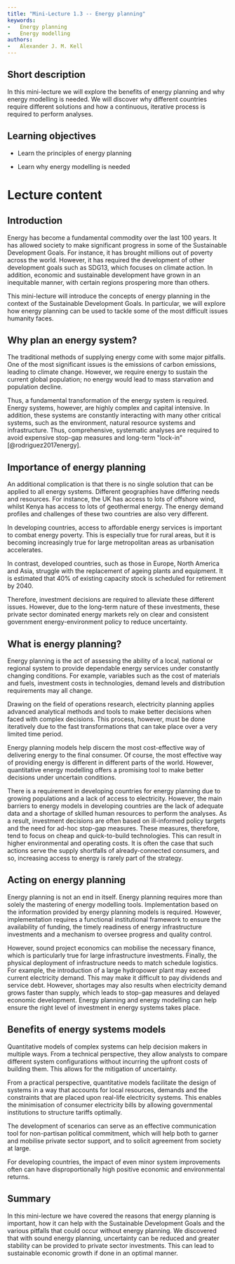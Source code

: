 ```yaml
---
title: "Mini-Lecture 1.3 -- Energy planning"
keywords:
-   Energy planning
-   Energy modelling
authors:
-   Alexander J. M. Kell
---
```


## Short description

In this mini-lecture we will explore the benefits of energy planning and why energy modelling is needed. We will discover why different countries require different solutions and how a continuous, iterative process is required to perform analyses. 

## Learning objectives

-   Learn the principles of energy planning

-   Learn why energy modelling is needed


# Lecture content

## Introduction

Energy has become a fundamental commodity over the last 100 years. It has allowed society to make significant progress in some of the Sustainable Development Goals. For instance, it has brought millions out of poverty across the world. However, it has required the development of other development goals such as SDG13, which focuses on climate action. In addition, economic and sustainable development have grown in an inequitable manner, with certain regions prospering more than others. 

This mini-lecture will introduce the concepts of energy planning in the context of the Sustainable Development Goals. In particular, we will explore how energy planning can be used to tackle some of the most difficult issues humanity faces.  

## Why plan an energy system?

The traditional methods of supplying energy come with some major pitfalls. One of the most significant issues is the emissions of carbon emissions, leading to climate change. However, we require energy to sustain the current global population; no energy would lead to mass starvation and population decline.

Thus, a fundamental transformation of the energy system is required. Energy systems, however, are highly complex and capital intensive. In addition, these systems are constantly interacting with many other critical systems, such as the environment, natural resource systems and infrastructure. Thus, comprehensive, systematic analyses are required to avoid expensive stop-gap measures and long-term "lock-in" [@rodriguez2017energy]. 

## Importance of energy planning

An additional complication is that there is no single solution that can be applied to all energy systems. Different geographies have differing needs and resources. For instance, the UK has access to lots of offshore wind, whilst Kenya has access to lots of geothermal energy. The energy demand profiles and challenges of these two countries are also very different. 

In developing countries, access to affordable energy services is important to combat energy poverty. This is especially true for rural areas, but it is becoming increasingly true for large metropolitan areas as urbanisation accelerates. 

In contrast, developed countries, such as those in Europe, North America and Asia, struggle with the replacement of ageing plants and equipment. It is estimated that 40% of existing capacity stock is scheduled for retirement by 2040.

Therefore, investment decisions are required to alleviate these different issues. However, due to the long-term nature of these investments, these private sector dominated energy markets rely on clear and consistent government energy-environment policy to reduce uncertainty.


## What is energy planning?

Energy planning is the act of assessing the ability of a local, national or regional system to provide dependable energy services under constantly changing conditions. For example, variables such as the cost of materials and fuels, investment costs in technologies, demand levels and distribution requirements may all change.

Drawing on the field of operations research, electricity planning applies advanced analytical methods and tools to make better decisions when faced with complex decisions. This process, however, must be done iteratively due to the fast transformations that can take place over a very limited time period. 

Energy planning models help discern the most cost-effective way of delivering energy to the final consumer. Of course, the most effective way of providing energy is different in different parts of the world. However, quantitative energy modelling offers a promising tool to make better decisions under uncertain conditions. 

There is a requirement in developing countries for energy planning
due to growing populations and a lack of access to electricity. However, the main barriers to energy models in developing countries are the lack of adequate data and a shortage of skilled human resources to perform the analyses. As a result, investment decisions are often based on ill-informed policy targets and the need for ad-hoc stop-gap measures. These measures, therefore, tend to focus on cheap and quick-to-build technologies. This can result in higher environmental and operating costs. It is often the case that such actions serve the supply shortfalls of already-connected consumers, and so, increasing access to energy is rarely part of the strategy.

## Acting on energy planning

Energy planning is not an end in itself. Energy planning requires more than solely the mastering of energy modelling tools. Implementation based on the information provided by energy planning models is required. However, implementation requires a functional institutional framework to ensure the availability of funding, the timely readiness of energy infrastructure investments and a mechanism to oversee progress and quality control.

However, sound project economics can mobilise the necessary finance, which is particularly true for large infrastructure investments. Finally, the physical deployment of infrastructure needs to match schedule logistics. For example, the introduction of a large hydropower plant may exceed current electricity demand. This may make it difficult to pay dividends and service debt. However, shortages may also results when electricity demand grows faster than supply, which leads to stop-gap measures and delayed economic development. Energy planning and energy modelling can help ensure the right level of investment in energy systems takes place.

## Benefits of energy systems models

Quantitative models of complex systems can help decision makers in multiple ways. From a technical perspective, they allow analysts to compare different system configurations without incurring the upfront costs of building them. This allows for the mitigation of uncertainty.

From a practical perspective, quantitative models facilitate the design of systems in a way that accounts for local resources, demands and the constraints that are placed upon real-life electricity systems. This enables the minimisation of consumer electricity bills by allowing governmental institutions to structure tariffs optimally.

The development of scenarios can serve as an effective communication tool for non-partisan political commitment, which will help both to garner and mobilise private sector support, and to solicit agreement from society at large.

For developing countries, the impact of even minor system improvements often can have disproportionally high positive economic and environmental returns.

## Summary

In this mini-lecture we have covered the reasons that energy planning is important, how it can help with the Sustainable Development Goals and the various pitfalls that could occur without energy planning. We discovered that with sound energy planning, uncertainty can be reduced and greater stability can be provided to private sector investments. This can lead to sustainable economic growth if done in an optimal manner. 

